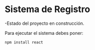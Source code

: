 <h1> Sistema de Registro </h1>

-Estado del proyecto en construcción.

Para ejecutar el sistema debes poner:

```npm install react```
